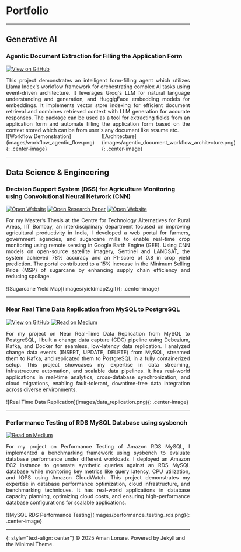 # Portfolio
---
## Generative AI

### Agentic Document Extraction for Filling the Application Form

[![View on GitHub](https://img.shields.io/badge/GitHub-View_on_GitHub-blue?logo=GitHub)](https://github.com/amanlonare/agentic_document_form_filler)

<div style="text-align: justify">
This project demonstrates an intelligent form-filling agent which utilizes Llama Index's workflow framework for orchestrating complex AI tasks using event-driven architecture. It leverages Groq's LLM for natural language understanding and generation, and HuggigFace embedding models for embeddings. It implements vector store indexing for efficient document retrieval and combines retrieved context with LLM generation for accurate responses. The package can be used as a tool for extracting fields from an application form and automate filling the application form based on the context stored which can be from user's any document like resume etc.
</div>

<div style="display: flex; justify-content: space-between; gap: 20px;">
  <div style="flex: 1;">
    ![Workflow Demonstration](images/workflow_agentic_flow.png){: .center-image}
  </div>
  <div style="flex: 1;">
    ![Architecture](images/agentic_document_workflow_architecture.png){: .center-image}
  </div>
</div>

---

## Data Science & Engineering

### Decision Support System (DSS) for Agriculture Monitoring using Convolutional Neural Network (CNN)

[![Open Website](https://img.shields.io/badge/Demo-blue?logo=googlechrome&logoColor=white)](https://amanlonare95.users.earthengine.app/view/yieldmap)
[![Open Research Paper](https://img.shields.io/badge/PDF-Research_Paper-blue?logo=adobe-acrobat-reader&logoColor=white)](pdf/ResearchPaper.pdf)
[![Open Website](https://img.shields.io/badge/Thesis_Report-blue?logo=googlechrome&logoColor=white)](https://drive.google.com/file/d/1Lz0lGihqu9yEgA_ge1wRRViohPJtWRxg/view)

<div style="text-align: justify">
For my Master’s Thesis at the Centre for Technology Alternatives for Rural Areas, IIT Bombay, an interdisciplinary department focused on improving agricultural productivity in India, I developed a web portal for farmers, government agencies, and sugarcane mills to enable real-time crop monitoring using remote sensing in Google Earth Engine (GEE). Using CNN models on open-source satellite imagery, Sentinel and LANDSAT, the system achieved 78% accuracy and an F1-score of 0.8 in crop yield prediction. The portal contributed to a 15% increase in the Minimum Selling Price (MSP) of sugarcane by enhancing supply chain efficiency and reducing spoilage.
</div>

<br>
![Sugarcane Yield Map](images/yieldmap2.gif){: .center-image}
<br>

---
### Near Real Time Data Replication from MySQL to PostgreSQL

[![View on GitHub](https://img.shields.io/badge/GitHub-View_on_GitHub-blue?logo=GitHub)](https://github.com/amanlonare/CDC-MySQL-Debezium-PostgreSQL)
[![Read on Medium](https://img.shields.io/badge/Medium-Read_on_Medium-blue?logo=medium)](https://medium.com/@amanlonare/near-real-time-data-replication-from-mysql-to-postgresql-ii-3c8d7a56cc8f)

<div style="text-align: justify">For my project on Near Real-Time Data Replication from MySQL to PostgreSQL, I built a change data capture (CDC) pipeline using Debezium, Kafka, and Docker for seamless, low-latency data replication. I analyzed change data events (INSERT, UPDATE, DELETE) from MySQL, streamed them to Kafka, and replicated them to PostgreSQL in a fully containerized setup. This project showcases my expertise in data streaming, infrastructure automation, and scalable data pipelines. It has real-world applications in real-time analytics, cross-database synchronization, and cloud migrations, enabling fault-tolerant, downtime-free data integration across diverse environments.</div>
<br>
![Real Time Data Replication](images/data_replication.png){: .center-image}
<br>

---
### Performance Testing of RDS MySQL Database using sysbench

[![Read on Medium](https://img.shields.io/badge/Medium-Read_on_Medium-blue?logo=medium)](https://medium.com/@amanlonare/performance-testing-of-rds-mysql-database-using-sysbench-d95eca450fa7)

<div style="text-align: justify">For my project on Performance Testing of Amazon RDS MySQL, I implemented a benchmarking framework using sysbench to evaluate database performance under different workloads. I deployed an Amazon EC2 instance to generate synthetic queries against an RDS MySQL database while monitoring key metrics like query latency, CPU utilization, and IOPS using Amazon CloudWatch. This project demonstrates my expertise in database performance optimization, cloud infrastructure, and benchmarking techniques. It has real-world applications in database capacity planning, optimizing cloud costs, and ensuring high-performance database configurations for scalable applications.</div>
<br>
![MySQL RDS Performance Testing](images/performance_testing_rds.png){: .center-image}
<br>

---
{: style="text-align: center"}
© 2025 Aman Lonare. Powered by Jekyll and the Minimal Theme.
